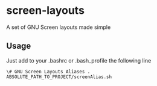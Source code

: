 screen-layouts
==============

A set of GNU Screen layouts made simple

Usage
-----

Just add to your .bashrc or .bash\_profile the following line

`
\# GNU Screen Layouts Aliases
. ABSOLUTE_PATH_TO_PROJECT/screenAlias.sh
`
